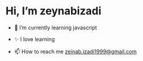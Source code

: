  # Hi, I’m zeynabizadi
                                                                            
- 🌱 I’m currently learning javascript

- ✨ I love learning

- 📫 How to reach me  zeinab.izadi1999@gmail.com


